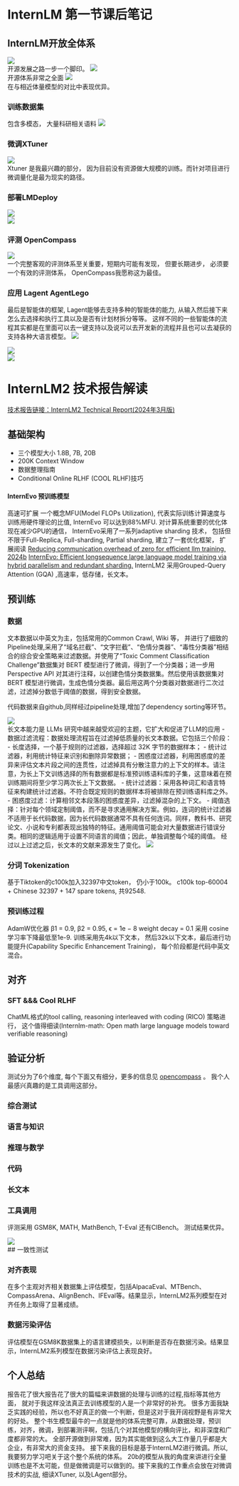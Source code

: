 # InternLM 第一节课后笔记

## InternLM开放全体系

<image src="img/journey.jpg"/>
<br/>
开源发展之路一步一个脚印。

<image src="img/features.jpg"/>
<br/>
开源体系非常之全面

<image src="img/comparison.jpg"/>
<br/>
在与相近体量模型的对比中表现优异。

### 训练数据集
包含多模态， 大量科研相关语料
<image src="img/proc.jpg"/>
<br/>

### 微调XTuner

<image src="img/xtuner.jpg"/>
<br/>
Xtuner 是我最兴趣的部分， 因为目前没有资源做大规模的训练。而针对项目进行微调量化是最为现实的路径。

### 部署LMDeploy
<image src="img/lmdeploy1.jpg"/>
<br/>

<image src="img/lmdeploy2.jpg"/>
<br/>

### 评测 OpenCompass
<image src="img/opencompass.jpg"/>
<br/>
一个完整客观的评测体系至关重要，短期内可能有发现， 但要长期进步， 必须要一个有效的评测体系， OpenCompass我愿称这为最佳。

### 应用 Lagent AgentLego
最后是智能体的框架, Lagent能够去支持多种的智能体的能力, 从输入然后接下来怎么去选择和执行工具以及是否有计划材拆分等等。
这样不同的一些智能体的流程其实都是在里面可以去一键支持以及说可以去开发新的流程并且也可以去凝获的支持各种大语言模型。
<image src="img/lmagent1.jpg"/>
<br/>

<image src="img/lmagent2.jpg"/>
<br/>

<image src="img/lmagent3.jpg"/>
<br/>


# InternLM2 技术报告解读 
 [技术报告链接：InternLM2 Technical Report(2024年3月版)](https://arxiv.org/abs/2403.17297)

## 基础架构
- 三个模型大小
  1.8B, 7B, 20B
- 200K Context Window
- 数据整理指南
- Conditional Online RLHF (COOL RLHF)技巧
#### InternEvo 预训练模型
高速可扩展
一个概念MFU(Model FLOPs Utilization), 代表实际训练计算速度与训练用硬件理论的比值, InternEvo 可以达到88%MFU.
对计算系统重要的优化体现在减少GPU的通信， InternEvo采用了一系列adaptive sharding 技术， 包括但不限于Full-Replica, Full-sharding, Partial sharding, 建立了一套优化框架， 扩展阅读 [Reducing communication overhead of zero for efficient llm training, 2024b](https://arxiv.org/abs/2311.00257)
 [InternEvo: Efficient longsequence large language model training via hybrid parallelism and redundant sharding.](https://arxiv.org/abs/2401.09149)
InternLM2 采用Grouped-Query Attention (GQA) ,高速率，低存储，长文本。

## 预训练
### 数据
文本数据以中英文为主，包括常用的Common Crawl, Wiki 等， 并进行了细致的Pipeline处理,采用了“域名拦截”、“文字拦截”、“色情分类器”、“毒性分类器”相结合的综合安全策略来过滤数据。并使用了“Toxic Comment Classification Challenge”数据集对 BERT 模型进行了微调，得到了一个分类器；进一步用Perspective API 对其进行注释，以创建色情分类数据集。然后使用该数据集对 BERT 模型进行微调，生成色情分类器。最后用这两个分类器对数据进行二次过滤，过滤掉分数低于阈值的数据，得到安全数据。

代码数据来自github,同样经过pipeline处理,增加了dependency sorting等环节。

<image src="img/data_pipeline.png"/>
<br/>
长文本能力是 LLMs 研究中越来越受欢迎的主题，它扩大和促进了LLM的应用
- 数据过滤流程：数据处理流程旨在过滤掉低质量的长文本数据。它包括三个阶段： 
  - 长度选择，一个基于规则的过滤器，选择超过 32K 字节的数据样本；
  - 统计过滤器，利用统计特征来识别和删除异常数据； 
  - 困惑度过滤器，利用困惑度的差异来评估文本片段之间的连贯性，过滤掉具有分散注意力的上下文的样本。请注意，为长上下文训练选择的所有数据都是标准预训练语料库的子集，这意味着在预训练期间将至少学习两次长上下文数据。
- 统计过滤器：采用各种词汇和语言特征来构建统计过滤器。不符合既定规则的数据样本将被排除在预训练语料库之外。
- 困惑度过滤：计算相邻文本段落的困惑度差异，过滤掉混杂的上下文。
- 阈值选择：针对每个领域定制阈值，而不是寻求通用解决方案。例如，连词的统计过滤器不适用于长代码数据，因为长代码数据通常不具有任何连词。同样，教科书、研究论文、小说和专利都表现出独特的特征。通用阈值可能会对大量数据进行错误分类。相同的逻辑适用于设置不同语言的阈值；因此，单独调整每个域的阈值。
经过以上过滤之后，长文本的文献来源发生了变化。

<image src="img/data_filtered.png"/>
<br/>

### 分词 Tokenization
基于Tiktoken的c100k加入32397中文token， 仍小于100k。
c100k top-60004 + Chinese 32397 + 147 spare tokens,  共92548.

### 预训练过程
AdamW优化器 
β1 = 0.9, 
β2 = 0.95, 
ϵ = 1e − 8 
weight decay = 0.1  采用  cosine 学习率下降最低至1e-9.
训练采用先4k以下文本， 然后32k以下文本，最后进行功能提升(Capability Specific Enhancement Training)， 每个阶段都是代码中英文混合。

## 对齐
### SFT &&& Cool RLHF
ChatML格式的tool calling, reasoning interleaved with coding (RICO) 策略进行， 这个值得细读(Internlm-math: Open math large language models
toward verifiable reasoning)
## 验证分析
测试分为了6个维度, 每个下面又有细分，更多的信息见 [opencompass](https://github.com/open-compass/opencompass) 。 我个人最感兴真趣的是工具调用这部分。
### 综合测试
### 语言与知识
### 推理与数学
### 代码
### 长文本
### 工具调用
评测采用 GSM8K, MATH, MathBench, T-Eval 还有CIBench。 测试结果优异。

<image src="img/tool_eval.png"/>
<br/>
## 一致性测试

### 对齐表现
  在多个主观对齐相关数据集上评估模型，包括AlpacaEval、MTBench、CompassArena、AlignBench、IFEval等。结果显示，InternLM2系列模型在对齐任务上取得了显著成绩。

### 数据污染评估
  评估模型在GSM8K数据集上的语言建模损失，以判断是否存在数据污染。结果显示，InternLM2系列模型在数据污染评估上表现良好。

## 个人总结
报告花了很大报告花了很大的篇幅来讲数据的处理与训练的过程,指标等其他方面， 就对于我这样没法真正去训练模型的人是一个非常好的补充。 很多方面我缺乏实践的经验，所以也不好真正的做一个判断，但是这对于我开阔视野是有非常大的好处。
整个书生模型最牛的一点就是他的体系完整可靠，从数据处理，预训练，对齐，微调，到部署测评啊，包括几个对其他模型的横向评比，和非深度和广度都非常的大。 全部开源做到非常难，因为其实能做到这么大工作量几乎都是大企业，有非常大的资金支持。
接下来我的目标是基于InternLM2进行微调。所以,我要努力学习吧关于这个整个系统的体系。
20b的模型从我的角度来讲进行全量训练也是不太可能，但是做微调是可以做到的。接下来我的工作重点会放在对微调技术的实战, 细读XTuner, 以及LAgent部分。
